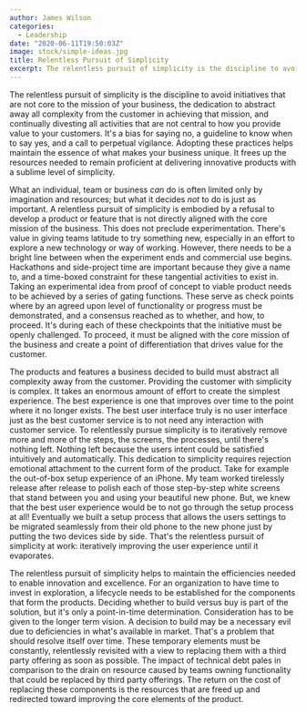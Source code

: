 ```yaml
---
author: James Wilson
categories:
  - Leadership
date: "2020-06-11T19:50:03Z"
image: stock/simple-ideas.jpg
title: Relentless Pursuit of Simplicity
excerpt: The relentless pursuit of simplicity is the discipline to avoid initiatives that are not core to the mission of your business, the dedication to abstract away all complexity from the customer in achieving that mission, and continually divesting all activities that are not central to how you provide value to your customers.
---
```


The relentless pursuit of simplicity is the discipline to avoid initiatives that are not core to the mission of your business, the dedication to abstract away all complexity from the customer in achieving that mission, and continually divesting all activities that are not central to how you provide value to your customers. It's a bias for saying no, a guideline to know when to say yes, and a call to perpetual vigilance. Adopting these practices helps maintain the essence of what makes your business unique. It frees up the resources needed to remain proficient at delivering innovative products with a sublime level of simplicity.

What an individual, team or business _can_ do is often limited only by imagination and resources; but what it decides _not_ to do is just as important. A relentless pursuit of simplicity is embodied by a refusal to develop a product or feature that is not directly aligned with the core mission of the business. This does not preclude experimentation. There's value in giving teams latitude to try something new, especially in an effort to explore a new technology or way of working. However, there needs to be a bright line between when the experiment ends and commercial use begins. Hackathons and side-project time are important because they give a name to, and a time-boxed constraint for these tangential activities to exist in. Taking an experimental idea from proof of concept to viable product needs to be achieved by a series of gating functions. These serve as check points where by an agreed upon level of functionality or progress must be demonstrated, and a consensus reached as to whether, and how, to proceed. It's during each of these checkpoints that the initiative must be openly challenged. To proceed, it must be aligned with the core mission of the business and create a point of differentiation that drives value for the customer.

The products and features a business decided to build must abstract all complexity away from the customer. Providing the customer with simplicity is complex. It takes an enormous amount of effort to create the simplest experience. The best experience is one that improves over time to the point where it no longer exists. The best user interface truly is no user interface just as the best customer service is to not need any interaction with customer service. To relentlessly pursue simplicity is to iteratively remove more and more of the steps, the screens, the processes, until there's nothing left. Nothing left because the users intent could be satisfied intuitively and automatically. This dedication to simplicity requires rejection emotional attachment to the current form of the product. Take for example the out-of-box setup experience of an iPhone. My team worked tirelessly release after release to polish each of those step-by-step white screens that stand between you and using your beautiful new phone. But, we knew that the best user experience would be to not go through the setup process at all! Eventually we built a setup process that allows the users settings to be migrated seamlessly from their old phone to the new phone just by putting the two devices side by side. That's the relentless pursuit of simplicity at work: iteratively improving the user experience until it evaporates.

The relentless pursuit of simplicity helps to maintain the efficiencies needed to enable innovation and excellence. For an organization to have time to invest in exploration, a lifecycle needs to be established for the components that form the products. Deciding whether to build versus buy is part of the solution, but it's only a point-in-time determination. Consideration has to be given to the longer term vision. A decision to build may be a necessary evil due to deficiencies in what's available in market. That's a problem that should resolve itself over time. These temporary elements must be constantly, relentlessly revisited with a view to replacing them with a third party offering as soon as possible. The impact of technical debt pales in comparison to the drain on resource caused by teams owning functionality that could be replaced by third party offerings. The return on the cost of replacing these components is the resources that are freed up and redirected toward improving the core elements of the product.
